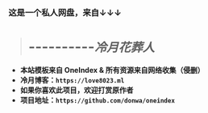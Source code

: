 ### 这是一个私人网盘，来自↓↓↓
> # ----------*``冷月花葬人``*

- **本站模板来自 OneIndex & 所有资源来自网络收集（侵删）**
- **冷月博客：`https://love8023.ml`**
- **如果你喜欢此项目，欢迎打赏原作者**
- **项目地址：`https://github.com/donwa/oneindex`**
